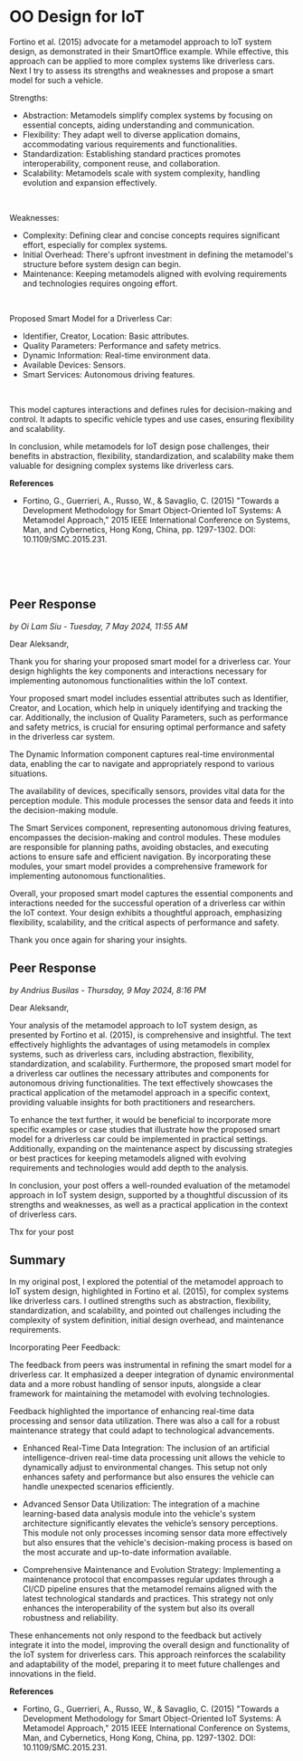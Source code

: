 # OO Design for IoT

Fortino et al. (2015) advocate for a metamodel approach to IoT system design, as demonstrated in their SmartOffice example. While effective, this approach can be applied to more complex systems like driverless cars. Next I try to assess its strengths and weaknesses and propose a smart model for such a vehicle.
</br>

Strengths:

- Abstraction: Metamodels simplify complex systems by focusing on essential concepts, aiding understanding and communication.
- Flexibility: They adapt well to diverse application domains, accommodating various requirements and functionalities.
- Standardization: Establishing standard practices promotes interoperability, component reuse, and collaboration.
- Scalability: Metamodels scale with system complexity, handling evolution and expansion effectively.
</br>

Weaknesses:

- Complexity: Defining clear and concise concepts requires significant effort, especially for complex systems.
- Initial Overhead: There's upfront investment in defining the metamodel's structure before system design can begin.
- Maintenance: Keeping metamodels aligned with evolving requirements and technologies requires ongoing effort.
</br>

Proposed Smart Model for a Driverless Car:

- Identifier, Creator, Location: Basic attributes.
- Quality Parameters: Performance and safety metrics.
- Dynamic Information: Real-time environment data.
- Available Devices: Sensors.
- Smart Services: Autonomous driving features.
</br>

This model captures interactions and defines rules for decision-making and control. It adapts to specific vehicle types and use cases, ensuring flexibility and scalability.
</br>

In conclusion, while metamodels for IoT design pose challenges, their benefits in abstraction, flexibility, standardization, and scalability make them valuable for designing complex systems like driverless cars.
</br>


**References**
- Fortino, G., Guerrieri, A., Russo, W., & Savaglio, C. (2015) "Towards a Development Methodology for Smart Object-Oriented IoT Systems: A Metamodel Approach," 2015 IEEE International Conference on Systems, Man, and Cybernetics, Hong Kong, China, pp. 1297-1302. DOI: 10.1109/SMC.2015.231.
</br>
</br>
</br>




## Peer Response
_by Oi Lam Siu - Tuesday, 7 May 2024, 11:55 AM_
</br>

Dear Aleksandr,

Thank you for sharing your proposed smart model for a driverless car. Your design highlights the key components and interactions necessary for implementing autonomous functionalities within the IoT context.

Your proposed smart model includes essential attributes such as Identifier, Creator, and Location, which help in uniquely identifying and tracking the car. Additionally, the inclusion of Quality Parameters, such as performance and safety metrics, is crucial for ensuring optimal performance and safety in the driverless car system.

The Dynamic Information component captures real-time environmental data, enabling the car to navigate and appropriately respond to various situations.

The availability of devices, specifically sensors, provides vital data for the perception module. This module processes the sensor data and feeds it into the decision-making module.

The Smart Services component, representing autonomous driving features, encompasses the decision-making and control modules. These modules are responsible for planning paths, avoiding obstacles, and executing actions to ensure safe and efficient navigation. By incorporating these modules, your smart model provides a comprehensive framework for implementing autonomous functionalities.

Overall, your proposed smart model captures the essential components and interactions needed for the successful operation of a driverless car within the IoT context. Your design exhibits a thoughtful approach, emphasizing flexibility, scalability, and the critical aspects of performance and safety.

Thank you once again for sharing your insights.
</br>

## Peer Response
_by Andrius Busilas - Thursday, 9 May 2024, 8:16 PM_
</br>

Dear Aleksandr,

Your analysis of the metamodel approach to IoT system design, as presented by Fortino et al. (2015), is comprehensive and insightful. The text effectively highlights the advantages of using metamodels in complex systems, such as driverless cars, including abstraction, flexibility, standardization, and scalability. Furthermore, the proposed smart model for a driverless car outlines the necessary attributes and components for autonomous driving functionalities. The text effectively showcases the practical application of the metamodel approach in a specific context, providing valuable insights for both practitioners and researchers.

To enhance the text further, it would be beneficial to incorporate more specific examples or case studies that illustrate how the proposed smart model for a driverless car could be implemented in practical settings. Additionally, expanding on the maintenance aspect by discussing strategies or best practices for keeping metamodels aligned with evolving requirements and technologies would add depth to the analysis.

In conclusion, your post offers a well-rounded evaluation of the metamodel approach in IoT system design, supported by a thoughtful discussion of its strengths and weaknesses, as well as a practical application in the context of driverless cars.

Thx for your post
</br>

## Summary

In my original post, I explored the potential of the metamodel approach to IoT system design, highlighted in Fortino et al. (2015), for complex systems like driverless cars. I outlined strengths such as abstraction, flexibility, standardization, and scalability, and pointed out challenges including the complexity of system definition, initial design overhead, and maintenance requirements.


Incorporating Peer Feedback:

The feedback from peers was instrumental in refining the smart model for a driverless car. It emphasized a deeper integration of dynamic environmental data and a more robust handling of sensor inputs, alongside a clear framework for maintaining the metamodel with evolving technologies.

Feedback highlighted the importance of enhancing real-time data processing and sensor data utilization. There was also a call for a robust maintenance strategy that could adapt to technological advancements.

- Enhanced Real-Time Data Integration: The inclusion of an artificial intelligence-driven real-time data processing unit allows the vehicle to dynamically adjust to environmental changes. This setup not only enhances safety and performance but also ensures the vehicle can handle unexpected scenarios efficiently.

- Advanced Sensor Data Utilization: The integration of a machine learning-based data analysis module into the vehicle's system architecture significantly elevates the vehicle’s sensory perceptions. This module not only processes incoming sensor data more effectively but also ensures that the vehicle's decision-making process is based on the most accurate and up-to-date information available.

- Comprehensive Maintenance and Evolution Strategy: Implementing a maintenance protocol that encompasses regular updates through a CI/CD pipeline ensures that the metamodel remains aligned with the latest technological standards and practices. This strategy not only enhances the interoperability of the system but also its overall robustness and reliability.

These enhancements not only respond to the feedback but actively integrate it into the model, improving the overall design and functionality of the IoT system for driverless cars. This approach reinforces the scalability and adaptability of the model, preparing it to meet future challenges and innovations in the field.
</br>


**References**

- Fortino, G., Guerrieri, A., Russo, W., & Savaglio, C. (2015) "Towards a Development Methodology for Smart Object-Oriented IoT Systems: A Metamodel Approach," 2015 IEEE International Conference on Systems, Man, and Cybernetics, Hong Kong, China, pp. 1297-1302. DOI: 10.1109/SMC.2015.231.


